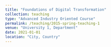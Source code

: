 ```yaml
---
title: "Foundations of Digital Transformation"
collection: teaching
type: "Advanced Industry Oriented Course"
permalink: /teaching/2015-spring-teaching-1
venue: "University 1, Department"
date: 2021-01-01
location: "City, Country"
---
```




